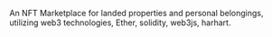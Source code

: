 An NFT Marketplace for landed properties and personal belongings, utilizing web3 technologies, Ether, solidity, web3js, harhart.